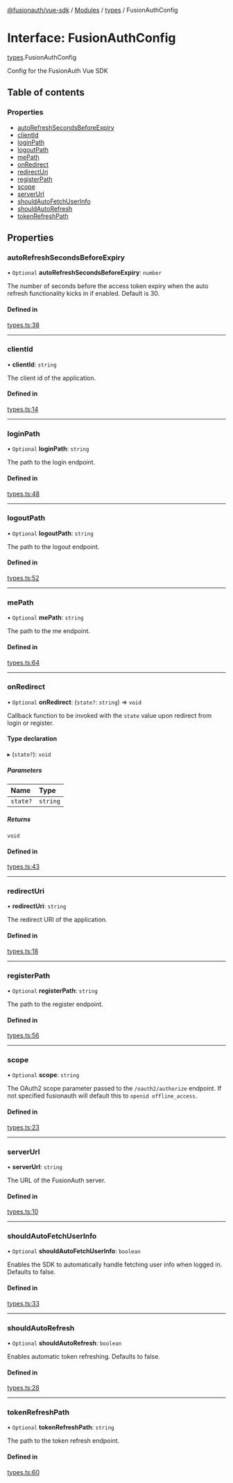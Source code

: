 [@fusionauth/vue-sdk](../README.md) / [Modules](../modules.md) / [types](../modules/types.md) / FusionAuthConfig

# Interface: FusionAuthConfig

[types](../modules/types.md).FusionAuthConfig

Config for the FusionAuth Vue SDK

## Table of contents

### Properties

- [autoRefreshSecondsBeforeExpiry](types.FusionAuthConfig.md#autorefreshsecondsbeforeexpiry)
- [clientId](types.FusionAuthConfig.md#clientid)
- [loginPath](types.FusionAuthConfig.md#loginpath)
- [logoutPath](types.FusionAuthConfig.md#logoutpath)
- [mePath](types.FusionAuthConfig.md#mepath)
- [onRedirect](types.FusionAuthConfig.md#onredirect)
- [redirectUri](types.FusionAuthConfig.md#redirecturi)
- [registerPath](types.FusionAuthConfig.md#registerpath)
- [scope](types.FusionAuthConfig.md#scope)
- [serverUrl](types.FusionAuthConfig.md#serverurl)
- [shouldAutoFetchUserInfo](types.FusionAuthConfig.md#shouldautofetchuserinfo)
- [shouldAutoRefresh](types.FusionAuthConfig.md#shouldautorefresh)
- [tokenRefreshPath](types.FusionAuthConfig.md#tokenrefreshpath)

## Properties

### autoRefreshSecondsBeforeExpiry

• `Optional` **autoRefreshSecondsBeforeExpiry**: `number`

The number of seconds before the access token expiry when the auto refresh functionality kicks in if enabled. Default is 30.

#### Defined in

[types.ts:38](https://github.com/FusionAuth/fusionauth-javascript-sdk/blob/fcd17d440e603901f23776175e07b35fc625e758/packages/sdk-vue/src/types.ts#L38)

---

### clientId

• **clientId**: `string`

The client id of the application.

#### Defined in

[types.ts:14](https://github.com/FusionAuth/fusionauth-javascript-sdk/blob/fcd17d440e603901f23776175e07b35fc625e758/packages/sdk-vue/src/types.ts#L14)

---

### loginPath

• `Optional` **loginPath**: `string`

The path to the login endpoint.

#### Defined in

[types.ts:48](https://github.com/FusionAuth/fusionauth-javascript-sdk/blob/fcd17d440e603901f23776175e07b35fc625e758/packages/sdk-vue/src/types.ts#L48)

---

### logoutPath

• `Optional` **logoutPath**: `string`

The path to the logout endpoint.

#### Defined in

[types.ts:52](https://github.com/FusionAuth/fusionauth-javascript-sdk/blob/fcd17d440e603901f23776175e07b35fc625e758/packages/sdk-vue/src/types.ts#L52)

---

### mePath

• `Optional` **mePath**: `string`

The path to the me endpoint.

#### Defined in

[types.ts:64](https://github.com/FusionAuth/fusionauth-javascript-sdk/blob/fcd17d440e603901f23776175e07b35fc625e758/packages/sdk-vue/src/types.ts#L64)

---

### onRedirect

• `Optional` **onRedirect**: (`state?`: `string`) => `void`

Callback function to be invoked with the `state` value upon redirect from login or register.

#### Type declaration

▸ (`state?`): `void`

##### Parameters

| Name     | Type     |
| :------- | :------- |
| `state?` | `string` |

##### Returns

`void`

#### Defined in

[types.ts:43](https://github.com/FusionAuth/fusionauth-javascript-sdk/blob/fcd17d440e603901f23776175e07b35fc625e758/packages/sdk-vue/src/types.ts#L43)

---

### redirectUri

• **redirectUri**: `string`

The redirect URI of the application.

#### Defined in

[types.ts:18](https://github.com/FusionAuth/fusionauth-javascript-sdk/blob/fcd17d440e603901f23776175e07b35fc625e758/packages/sdk-vue/src/types.ts#L18)

---

### registerPath

• `Optional` **registerPath**: `string`

The path to the register endpoint.

#### Defined in

[types.ts:56](https://github.com/FusionAuth/fusionauth-javascript-sdk/blob/fcd17d440e603901f23776175e07b35fc625e758/packages/sdk-vue/src/types.ts#L56)

---

### scope

• `Optional` **scope**: `string`

The OAuth2 scope parameter passed to the `/oauth2/authorize` endpoint. If not specified fusionauth will default this to `openid offline_access`.

#### Defined in

[types.ts:23](https://github.com/FusionAuth/fusionauth-javascript-sdk/blob/fcd17d440e603901f23776175e07b35fc625e758/packages/sdk-vue/src/types.ts#L23)

---

### serverUrl

• **serverUrl**: `string`

The URL of the FusionAuth server.

#### Defined in

[types.ts:10](https://github.com/FusionAuth/fusionauth-javascript-sdk/blob/fcd17d440e603901f23776175e07b35fc625e758/packages/sdk-vue/src/types.ts#L10)

---

### shouldAutoFetchUserInfo

• `Optional` **shouldAutoFetchUserInfo**: `boolean`

Enables the SDK to automatically handle fetching user info when logged in. Defaults to false.

#### Defined in

[types.ts:33](https://github.com/FusionAuth/fusionauth-javascript-sdk/blob/fcd17d440e603901f23776175e07b35fc625e758/packages/sdk-vue/src/types.ts#L33)

---

### shouldAutoRefresh

• `Optional` **shouldAutoRefresh**: `boolean`

Enables automatic token refreshing. Defaults to false.

#### Defined in

[types.ts:28](https://github.com/FusionAuth/fusionauth-javascript-sdk/blob/fcd17d440e603901f23776175e07b35fc625e758/packages/sdk-vue/src/types.ts#L28)

---

### tokenRefreshPath

• `Optional` **tokenRefreshPath**: `string`

The path to the token refresh endpoint.

#### Defined in

[types.ts:60](https://github.com/FusionAuth/fusionauth-javascript-sdk/blob/fcd17d440e603901f23776175e07b35fc625e758/packages/sdk-vue/src/types.ts#L60)
